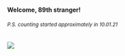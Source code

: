 #### Welcome, 89th stranger!

###### <sup>P.S. counting started approximately in 10.01.21</sup>

<img src="https://kraftwerk28.pp.ua/vcnt.png"></img>
